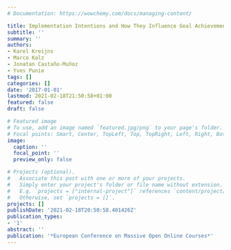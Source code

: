 ```yaml
---
# Documentation: https://wowchemy.com/docs/managing-content/

title: Implementation Intentions and How They Influence Goal Achievement in MOOCs
subtitle: ''
summary: ''
authors:
- Karel Kreijns
- Marco Kalz
- Jonatan Castaño-Muñoz
- Yves Punie
tags: []
categories: []
date: '2017-01-01'
lastmod: 2021-02-18T21:50:58+01:00
featured: false
draft: false

# Featured image
# To use, add an image named `featured.jpg/png` to your page's folder.
# Focal points: Smart, Center, TopLeft, Top, TopRight, Left, Right, BottomLeft, Bottom, BottomRight.
image:
  caption: ''
  focal_point: ''
  preview_only: false

# Projects (optional).
#   Associate this post with one or more of your projects.
#   Simply enter your project's folder or file name without extension.
#   E.g. `projects = ["internal-project"]` references `content/project/deep-learning/index.md`.
#   Otherwise, set `projects = []`.
projects: []
publishDate: '2021-02-18T20:50:58.401426Z'
publication_types:
- '1'
abstract: ''
publication: '*European Conference on Massive Open Online Courses*'
---
```

